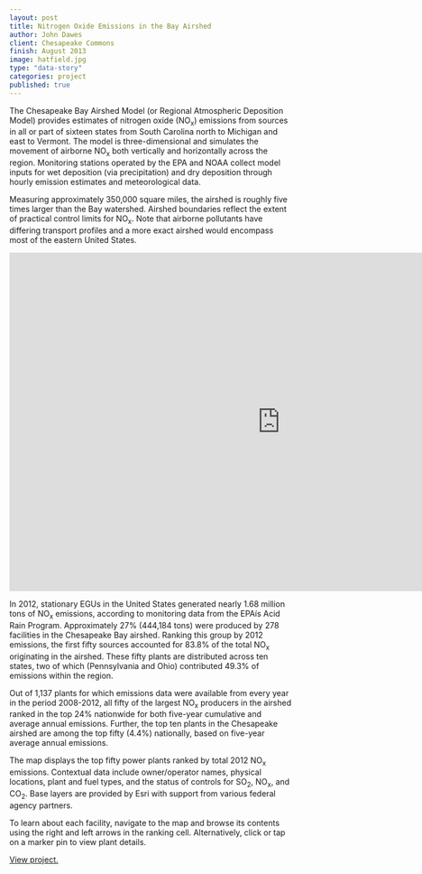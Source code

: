 ```yaml
---
layout: post
title: Nitrogen Oxide Emissions in the Bay Airshed
author: John Dawes
client: Chesapeake Commons
finish: August 2013
image: hatfield.jpg
type: "data-story"
categories: project
published: true
---
```


The Chesapeake Bay Airshed Model (or Regional Atmospheric Deposition Model) provides estimates of nitrogen oxide (NO<sub>x</sub>) emissions from sources in all or part of sixteen states from South Carolina north to Michigan and east to Vermont. The model is three-dimensional and simulates the movement of airborne NO<sub>x</sub> both vertically and horizontally across the region. Monitoring stations operated by the EPA and NOAA collect model inputs for wet deposition (via precipitation) and dry deposition through hourly emission estimates and meteorological data.

Measuring approximately 350,000 square miles, the airshed is roughly five times larger than the Bay watershed. Airshed boundaries reflect the extent of practical control limits for NO<sub>x</sub>. Note that airborne pollutants have differing transport profiles and a more exact airshed would encompass most of the eastern United States.

<iframe src="http://chesapeakec.maps.arcgis.com/home/webmap/embedViewer.html?webmap=bd788da4c9db4f728129bc82f29b7aa7&amp;extent=-91.2085,32.5221,-62.8418,46.2052&amp;zoom=true" height="600" width="960" frameborder="0" marginwidth="0" marginheight="0" scrolling="no"></iframe>

In 2012, stationary EGUs in the United States generated nearly 1.68 million tons of NO<sub>x</sub> emissions, according to monitoring data from the EPAís Acid Rain Program. Approximately 27% (444,184 tons) were produced by 278 facilities in the Chesapeake Bay airshed. Ranking this group by 2012 emissions, the first fifty sources accounted for 83.8% of the total NO<sub>x</sub> originating in the airshed. These fifty plants are distributed across ten states, two of which (Pennsylvania and Ohio) contributed 49.3% of emissions within the region.

Out of 1,137 plants for which emissions data were available from every year in the period 2008-2012, all fifty of the largest NO<sub>x</sub> producers in the airshed ranked in the top 24% nationwide for both five-year cumulative and average annual emissions. Further, the top ten plants in the Chesapeake airshed are among the top fifty (4.4%) nationally, based on five-year average annual emissions.

The map displays the top fifty power plants ranked by total 2012 NO<sub>x</sub> emissions. Contextual data include owner/operator names, physical locations, plant and fuel types, and the status of controls for SO<sub>2</sub>, NO<sub>x</sub>, and CO<sub>2</sub>. Base layers are provided by Esri with support from various federal agency partners.

To learn about each facility, navigate to the map and browse its contents using the right and left arrows in the ranking cell. Alternatively, click or tap on a marker pin to view plant details.

<a class="lego" href="http://apps.chesapeake-commons.org/NOX/index.html" target="_blank">View project.</a>